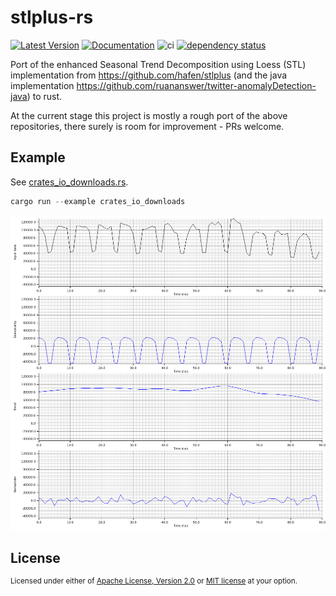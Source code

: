 # stlplus-rs

[![Latest Version](https://img.shields.io/crates/v/stlplus-rs.svg)](https://crates.io/crates/stlplus-rs)
[![Documentation](https://docs.rs/stlplus-rs/badge.svg)](https://docs.rs/stlplus-rs)
![ci](https://github.com/nmandery/stlplus-rs/workflows/CI/badge.svg)
[![dependency status](https://deps.rs/repo/github/nmandery/stlplus-rs/status.svg)](https://deps.rs/repo/github/nmandery/stlplus-rs)

Port of the enhanced Seasonal Trend Decomposition using Loess (STL) implementation from
https://github.com/hafen/stlplus (and the java implementation https://github.com/ruananswer/twitter-anomalyDetection-java)
to rust.

At the current stage this project is mostly a rough port of the above repositories, there surely is room for improvement - PRs welcome.

## Example

See [crates_io_downloads.rs](examples/crates_io_downloads.rs).

```rust
cargo run --example crates_io_downloads
```

![](example.png)


## License

<sup>
Licensed under either of <a href="LICENSE-APACHE">Apache License, Version
2.0</a> or <a href="LICENSE-MIT">MIT license</a> at your option.
</sup>
